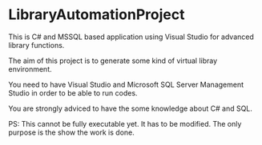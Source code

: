 # LibraryAutomationProject
This is C# and MSSQL based application using Visual Studio for advanced library functions.

The aim of this project is to generate some kind of virtual libray environment. 

You need to have Visual Studio and Microsoft SQL Server Management Studio in order to be able to run codes.

You are strongly adviced to have the some knowledge about C# and SQL.

PS: This cannot be fully executable yet. It has to be modified. The only purpose is the show the work is done.
